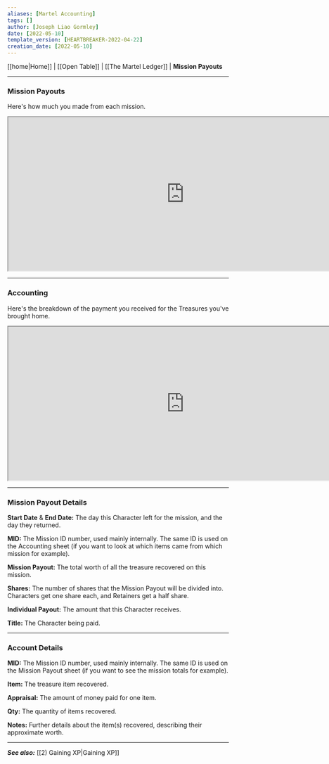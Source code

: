 ```yaml
---
aliases: [Martel Accounting]
tags: []
author: [Joseph Liao Gormley]
date: [2022-05-10]
template_version: [HEARTBREAKER-2022-04-22]
creation_date: [2022-05-10]
---
```

[[home|Home]] | [[Open Table]] | [[The Martel Ledger]] | **Mission Payouts**
___
### Mission Payouts
Here's how much you made from each mission.
<iframe width="800" height="350"| src="https://docs.google.com/spreadsheets/d/e/2PACX-1vT8koqQI7UguyKc5hc3-NVz8z0aIPSHfpEtQYHasR1bUfS-MZbcsPiUatUkWHjBr2Vpw_Lext0cw2Xf/pubhtml?gid=400309122&amp;single=true&amp;widget=true&amp;headers=false"></iframe>

___
### Accounting
Here's the breakdown of the payment you received for the Treasures you've brought home.
<iframe width="800" height="350"| src="https://docs.google.com/spreadsheets/d/e/2PACX-1vT8koqQI7UguyKc5hc3-NVz8z0aIPSHfpEtQYHasR1bUfS-MZbcsPiUatUkWHjBr2Vpw_Lext0cw2Xf/pubhtml?gid=1529249509&amp;single=true&amp;widget=true&amp;headers=false"></iframe>

___
### Mission Payout Details
**Start Date** & **End Date:** The day this Character left for the mission, and the day they returned.

**MID:** The Mission ID number, used mainly internally. The same ID is used on the Accounting sheet (if you want to look at which items came from which mission for example).

**Mission Payout:** The total worth of all the treasure recovered on this mission.

**Shares:** The number of shares that the Mission Payout will be divided into. Characters get one share each, and Retainers get a half share.

**Individual Payout:** The amount that this Character receives.

**Title:** The Character being paid.


___
### Account Details
**MID:** The Mission ID number, used mainly internally. The same ID is used on the Mission Payout sheet (if you want to see the mission totals for example).

**Item:** The treasure item recovered.

**Appraisal:** The amount of money paid for one item.

**Qty:** The quantity of items recovered.

**Notes:** Further details about the item(s) recovered, describing their approximate worth.

___
***See also:*** [[2) Gaining XP|Gaining XP]]
<!--*References:*
*Source:* -->
<!-- Sources, read more, links, etc. -->
<!-- *Source: Entry by [[Mike Maxin]].* -->
<!-- Leave an empty line at the end, otherwise Exporter complains. -->
